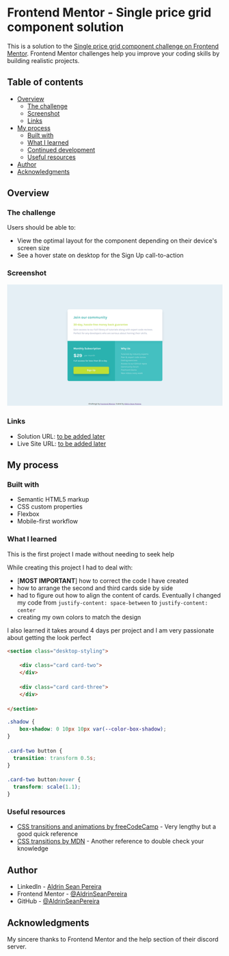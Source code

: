 # Frontend Mentor - Single price grid component solution

This is a solution to the [Single price grid component challenge on Frontend Mentor](https://www.frontendmentor.io/challenges/single-price-grid-component-5ce41129d0ff452fec5abbbc). Frontend Mentor challenges help you improve your coding skills by building realistic projects. 

## Table of contents

- [Overview](#overview)
  - [The challenge](#the-challenge)
  - [Screenshot](#screenshot)
  - [Links](#links)
- [My process](#my-process)
  - [Built with](#built-with)
  - [What I learned](#what-i-learned)
  - [Continued development](#continued-development)
  - [Useful resources](#useful-resources)
- [Author](#author)
- [Acknowledgments](#acknowledgments)

## Overview

### The challenge

Users should be able to:

- View the optimal layout for the component depending on their device's screen size
- See a hover state on desktop for the Sign Up call-to-action

### Screenshot

![Single price grid component for Desktop](images/Single-price%20grid%20component%20for%20Desktop.png)


### Links

- Solution URL: [to be added later](https://your-solution-url.com)
- Live Site URL: [to be added later](https://your-live-site-url.com)

## My process

### Built with

- Semantic HTML5 markup
- CSS custom properties
- Flexbox
- Mobile-first workflow

### What I learned

This is the first project I made without needing to seek help

While creating this project I had to deal with:
- [**MOST IMPORTANT**] how to correct the code I have created
- how to arrange the second and third cards side by side
- had to figure out how to align the content of cards. Eventually I changed my code from `justify-content: space-between` to `justify-content: center`
- creating my own colors to match the design 

I also learned it takes around 4 days per project and I am very passionate about getting the look perfect

```html
<section class="desktop-styling">

    <div class="card card-two">
    </div>

    <div class="card card-three">
    </div>

</section>
```
```css
.shadow {
    box-shadow: 0 10px 10px var(--color-box-shadow);
}

.card-two button {
  transition: transform 0.5s;
}

.card-two button:hover {
  transform: scale(1.1);
}
```

### Useful resources

- [CSS transitions and animations by freeCodeCamp](https://www.example.com) - Very lengthy but a good quick reference
- [CSS transitions by MDN](https://developer.mozilla.org/en-US/docs/Web/CSS/CSS_Transitions/Using_CSS_transitions) - Another reference to double check your knowledge

## Author

- LinkedIn - [Aldrin Sean Pereira](https://www.linkedin.com/in/aldrinseanpereira/)
- Frontend Mentor - [@AldrinSeanPereira](https://www.frontendmentor.io/profile/yourusername)
- GitHub - [@AldrinSeanPereira](https://www.frontendmentor.io/profile/AldrinSeanPereira)

## Acknowledgments

My sincere thanks to Frontend Mentor and the help section of their discord server.
